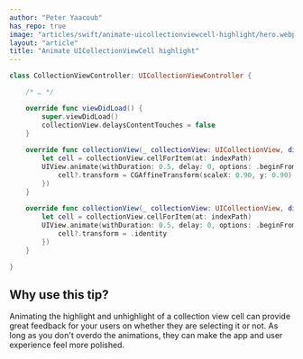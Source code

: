 ```yaml
---
author: "Peter Yaacoub"
has_repo: true
image: "articles/swift/animate-uicollectionviewcell-highlight/hero.webp"
layout: "article"
title: "Animate UICollectionViewCell highlight"
---
```


```swift
class CollectionViewController: UICollectionViewController {

	/* … */

	override func viewDidLoad() {
		super.viewDidLoad()
		collectionView.delaysContentTouches = false
	}
	
	override func collectionView(_ collectionView: UICollectionView, didHighlightItemAt indexPath: IndexPath) {
		let cell = collectionView.cellForItem(at: indexPath)
		UIView.animate(withDuration: 0.5, delay: 0, options: .beginFromCurrentState, animations: {
			cell?.transform = CGAffineTransform(scaleX: 0.90, y: 0.90)
		})
	}
	
	override func collectionView(_ collectionView: UICollectionView, didUnhighlightItemAt indexPath: IndexPath) {
		let cell = collectionView.cellForItem(at: indexPath)
		UIView.animate(withDuration: 0.5, delay: 0, options: .beginFromCurrentState, animations: {
			cell?.transform = .identity
		})
	}

}
```

## Why use this tip?

Animating the highlight and unhighlight of a collection view cell can provide great feedback for your users on whether they are selecting it or not. As long as you don't overdo the animations, they can make the app and user experience feel more polished.
